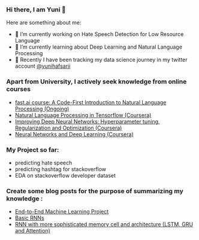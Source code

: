 ### Hi there, I am Yuni 👋



Here are something about me:

- 🔭 I’m currently working on Hate Speech Detection for Low Resource Language 
- 🌱 I’m currently learning about Deep Learning and Natural Language Processing
- 💬 Recently I have been tracking my data science journey in my twitter account [@yunihafsarii](https://twitter.com/yunihafsarii)

### Apart from University, I actively seek knowledge from online courses
- [fast.ai course: A Code-First Introduction to Natural Language Processing (Ongoing)](https://www.fast.ai/2019/07/08/fastai-nlp/)
- [Natural Language Processing in Tensorflow (Coursera)](https://www.coursera.org/account/accomplishments/verify/KXQYERBDRXVK)
- [Improving Deep Neural Networks: Hyperparameter tuning, Regularization and Optimization (Coursera)](https://www.coursera.org/account/accomplishments/verify/GZCLJKW8PPC8)
- [Neural Networks and Deep Learning (Coursera)](https://www.coursera.org/account/accomplishments/verify/ZYUY9C8Q4ZRA)

### My Project so far:
- predicting hate speech 
- predicting hashtag for stackoverflow 
- EDA on stackoverflow developer dataset 


### Create some blog posts for the purpose of summarizing my knowledge :
- [End-to-End Machine Learning Project](https://medium.com/@yyunisari158/end-to-end-machine-learning-project-b3387aabde3c)
- [Basic RNNs](https://medium.com/@yyunisari158/basic-rnns-1c4b18d70a3f)
- [RNN with more sophisticated memory cell and architecture (LSTM, GRU and Attention)](https://medium.com/@yyunisari158/rnn-with-more-sophisticated-memory-cell-and-architecture-lstm-gru-and-attention-528fc942d5af)
